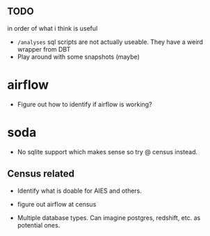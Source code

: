 ## TODO

in order of what i think is useful
- `/analyses` sql scripts are not actually useable. They have a weird wrapper from DBT
- Play around with some snapshots (maybe)

# airflow
- Figure out how to identify if airflow is working?

# soda
- No sqlite support which makes sense so try @ census instead.

## Census related
- Identify what is doable for AIES and others.

- figure out airflow at census
- Multiple database types. Can imagine postgres, redshift, etc. as potential ones.